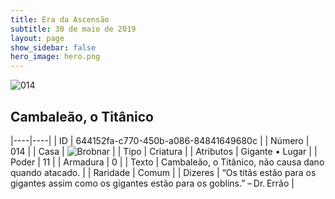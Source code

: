 ```yaml
---
title: Era da Ascensão
subtitle: 30 de maio de 2019
layout: page
show_sidebar: false
hero_image: hero.png
---
```


![014](https://cdn.keyforgegame.com/media/card_front/pt/435_014_XGMP2H7PX88F_pt.png)

## Cambaleão, o Titânico

|----|----|
| ID | 644152fa-c770-450b-a086-84841649680c |
| Número | 014 |
| Casa | ![Brobnar](https://archonarcana.com/images/thumb/e/e0/Brobnar.png/22px-Brobnar.png "Brobnar") |
| Tipo | Criatura |
| Atributos | Gigante • Lugar |
| Poder | 11 |
| Armadura | 0 |
| Texto | Cambaleão, o Titânico, não causa dano quando atacado. |
| Raridade | Comum |
| Dizeres | “Os titãs estão para os gigantes assim como os gigantes estão para os goblins.” – Dr. Errão |
